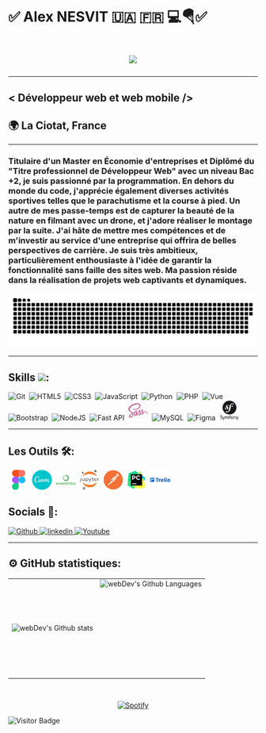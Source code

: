  # ✅ Alex NESVIT 🇺🇦 🇫🇷 💻🪂✅
<h1 align="center">
  <a href="https://git.io/typing-svg">
    <img src="https://readme-typing-svg.herokuapp.com/?lines=Salut+👋+!;Ravi+de+vous+voir!;Je+suis+Alex;<+Développeur+web+/>;Bienvenue+sur+ma+page!;🇺🇦+🇫🇷+💻+🪂&center=true&size=30">
  </a>
</h1>

------

## < Développeur web et web mobile /> 
## 🌍 La Ciotat, France 

---

### Titulaire d'un Master en Économie d'entreprises et Diplômé du "Titre professionnel de Développeur Web" avec un niveau Bac +2, je suis passionné par la programmation. En dehors du monde du code, j'apprécie également diverses activités sportives telles que le parachutisme et la course à pied. Un autre de mes passe-temps est de capturer la beauté de la nature en filmant avec un drone, et j'adore réaliser le montage par la suite. J'ai hâte de mettre mes compétences et de m'investir au service d'une entreprise qui offrira de belles perspectives de carrière. Je suis très ambitieux, particulièrement enthousiaste à l'idée de garantir la fonctionnalité sans faille des sites web. Ma passion réside dans la réalisation de projets web captivants et dynamiques. 

<p align="center">
 <img width="800" src="assets/github-snake.svg" alt="snake"/>
</p>

---

## Skills <img src="https://media.giphy.com/media/WUlplcMpOCEmTGBtBW/giphy.gif" width="30px">:

<div>
 <img src="https://raw.githubusercontent.com/danielcranney/readme-generator/main/public/icons/skills/git-colored.svg" width="40" height="40" alt="Git" />&nbsp;
 <img src="https://raw.githubusercontent.com/danielcranney/readme-generator/main/public/icons/skills/html5-colored.svg" width="40" height="40" alt="HTML5" />&nbsp;
 <img src="https://raw.githubusercontent.com/danielcranney/readme-generator/main/public/icons/skills/css3-colored.svg" width="40" height="40" alt="CSS3" />&nbsp;
 <img src="https://raw.githubusercontent.com/danielcranney/readme-generator/main/public/icons/skills/javascript-colored.svg" width="40" height="40" alt="JavaScript" />&nbsp;
 <img src="https://raw.githubusercontent.com/danielcranney/readme-generator/main/public/icons/skills/python-colored.svg" width="40" height="40" alt="Python" />&nbsp;
 <img src="https://raw.githubusercontent.com/danielcranney/readme-generator/main/public/icons/skills/php-colored.svg" width="40" height="40" alt="PHP" />&nbsp;
 <img src="https://raw.githubusercontent.com/danielcranney/readme-generator/main/public/icons/skills/vuejs-colored.svg" width="40" height="40" alt="Vue" />&nbsp;
 <img src="https://raw.githubusercontent.com/danielcranney/readme-generator/main/public/icons/skills/bootstrap-colored.svg" width="40" height="40" alt="Bootstrap" />&nbsp;
 <img src="https://raw.githubusercontent.com/danielcranney/readme-generator/main/public/icons/skills/nodejs-colored.svg" width="40" height="40" alt="NodeJS" />&nbsp;
 <img src="https://raw.githubusercontent.com/danielcranney/readme-generator/main/public/icons/skills/fastapi-colored.svg" width="40" height="40" alt="Fast API" />&nbsp;
 <img src="https://github.com/devicons/devicon/blob/master/icons/sass/sass-original.svg" width="40" height="40" alt="SASS" />&nbsp;
 <img src="https://raw.githubusercontent.com/danielcranney/readme-generator/main/public/icons/skills/mysql-colored.svg" width="40" height="40" alt="MySQL" />&nbsp;
 <img src="https://raw.githubusercontent.com/danielcranney/readme-generator/main/public/icons/skills/figma-colored.svg" width="40" height="40" alt="Figma" />&nbsp;
 <img src="https://github.com/devicons/devicon/blob/master/icons/symfony/symfony-original-wordmark.svg" title="symfony" alt="symfony" width="40" height="40"/>&nbsp;
</div>

---

## Les Outils 🛠:

<div>
 <img src="https://github.com/devicons/devicon/blob/master/icons/figma/figma-original.svg" title="figma" alt="figma" width="40" height="40"/>&nbsp;
 <img src="https://github.com/devicons/devicon/blob/master/icons/canva/canva-original.svg" title="canva" alt="canva" width="40" height="40"/>&nbsp;
 <img src="https://github.com/devicons/devicon/blob/master/icons/anaconda/anaconda-original-wordmark.svg" title="anaconda alt="anaconda" width="40" height="40"/>&nbsp;
 <img src="https://github.com/devicons/devicon/blob/master/icons/jupyter/jupyter-original-wordmark.svg" title="jupyter" alt="jupyter" width="40" height="40"/>&nbsp;
 <img src="https://github.com/devicons/devicon/blob/master/icons/postman/postman-original.svg" title="postman" alt="postman" width="40" height="40"/>&nbsp;
 <img src="https://github.com/devicons/devicon/blob/master/icons/pycharm/pycharm-original.svg" title="pycharm" alt="pycharm" width="40" height="40"/>&nbsp;
 <img src="https://github.com/devicons/devicon/blob/master/icons/trello/trello-plain-wordmark.svg" title="ftrello" alt="trello" width="40" height="40"/>&nbsp;
</div>

## Socials 🤝:

 <div id="badges">
    <a href="https://www.github.com/AlexNesvit" target="_blank">
      <img src="https://raw.githubusercontent.com/danielcranney/readme-generator/main/public/icons/socials/github-dark.svg" width="40" height="40" alt="Github"/>
    </a>
    <a href="https://www.linkedin.com/in/alexnesvit" target="_blank">
      <img src="https://cdn-icons-png.flaticon.com/512/2504/2504799.png" width="40" height="40" alt="linkedin" />
    </a>
    <a href="https://www.youtube.com/@MetlaAlex" target="_blank">
      <img src="https://cdn-icons-png.flaticon.com/512/3670/3670147.png" width="40" height="40" alt="Youtube"/>
    </a>
  </div>

  ---

## ⚙️ GitHub statistiques:

<table>
  <tr>
    <td>
      <img align="left" src="http://github-readme-streak-stats.herokuapp.com?user=AlexNesvit&theme=dark&background=000000" alt="webDev's Github stats" />
    </td>
    <td>
      <img height="195px" align="right" alt="webDev's Github Languages" src="https://github-readme-stats-sigma-five.vercel.app/api/top-langs/?username=AlexNesvit&layout=compact&theme=vision-friendly-dark" />
    </td>
  </tr>
</table>


&nbsp;<div align="center">
  [![Spotify](https://novatorem.vercel.app/api/spotify?background_color=0d1117&border_color=ffffff)](https://open.spotify.com/user/omnitenebris)
</div>

<!--## Comptoir des visiteurs:
<p align="center">
<img src="https://profile-counter.glitch.me/AlexNesvit/count.svg" />
</p>   ---->

![Visitor Badge](https://visitor-badge.laobi.icu/badge?page_id=AlexNesvit)



